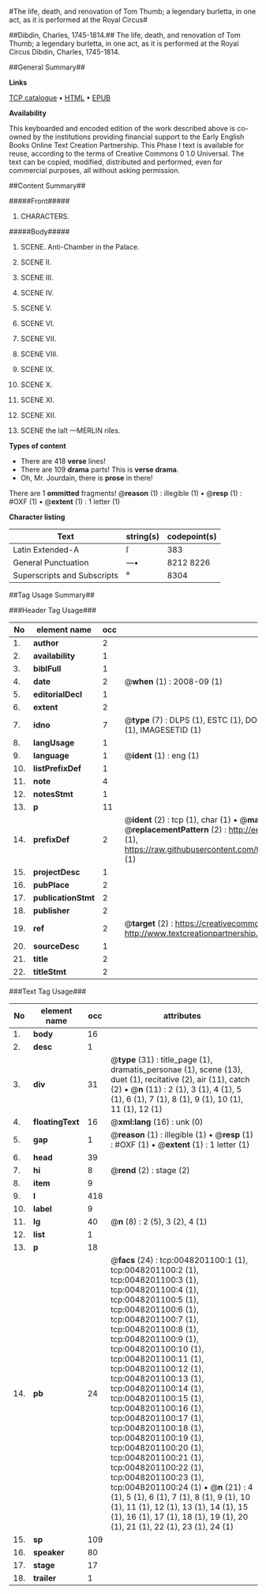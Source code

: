 #The life, death, and renovation of Tom Thumb; a legendary burletta, in one act, as it is performed at the Royal Circus#

##Dibdin, Charles, 1745-1814.##
The life, death, and renovation of Tom Thumb; a legendary burletta, in one act, as it is performed at the Royal Circus
Dibdin, Charles, 1745-1814.

##General Summary##

**Links**

[TCP catalogue](http://www.ota.ox.ac.uk/tcp/)  • 
[HTML](http://tei.it.ox.ac.uk/tcp/Texts-HTML/free/004/004841719.html)  • 
[EPUB](http://tei.it.ox.ac.uk/tcp/Texts-EPUB/free/004/004841719.epub)

**Availability**

This keyboarded and encoded edition of the
	       work described above is co-owned by the institutions
	       providing financial support to the Early English Books
	       Online Text Creation Partnership. This Phase I text is
	       available for reuse, according to the terms of Creative
	       Commons 0 1.0 Universal. The text can be copied,
	       modified, distributed and performed, even for
	       commercial purposes, all without asking permission.


##Content Summary##

#####Front#####

1. CHARACTERS.

#####Body#####

1. SCENE. Anti-Chamber in the Palace.

1. SCENE II.

1. SCENE III.

1. SCENE IV.

1. SCENE V.

1. SCENE VI.

1. SCENE VII.

1. SCENE VIII.

1. SCENE IX.

1. SCENE X.

1. SCENE XI.

1. SCENE XII.

1. SCENE the laſt —MERLIN riſes.

**Types of content**

  * There are 418 **verse** lines!
  * There are 109 **drama** parts! This is **verse drama**.
  * Oh, Mr. Jourdain, there is **prose** in there!

There are 1 **ommitted** fragments! 
 @__reason__ (1) : illegible (1)  •  @__resp__ (1) : #OXF (1)  •  @__extent__ (1) : 1 letter (1)

**Character listing**


|Text|string(s)|codepoint(s)|
|---|---|---|
|Latin Extended-A|ſ|383|
|General Punctuation|—•|8212 8226|
|Superscripts             and Subscripts|⁰|8304|

##Tag Usage Summary##

###Header Tag Usage###

|No|element name|occ|attributes|
|---|---|---|---|
|1.|__author__|2||
|2.|__availability__|1||
|3.|__biblFull__|1||
|4.|__date__|2| @__when__ (1) : 2008-09 (1)|
|5.|__editorialDecl__|1||
|6.|__extent__|2||
|7.|__idno__|7| @__type__ (7) : DLPS (1), ESTC (1), DOCNO (1), TCP (1), GALEDOCNO (1), CONTENTSET (1), IMAGESETID (1)|
|8.|__langUsage__|1||
|9.|__language__|1| @__ident__ (1) : eng (1)|
|10.|__listPrefixDef__|1||
|11.|__note__|4||
|12.|__notesStmt__|1||
|13.|__p__|11||
|14.|__prefixDef__|2| @__ident__ (2) : tcp (1), char (1)  •  @__matchPattern__ (2) : ([0-9\-]+):([0-9IVX]+) (1), (.+) (1)  •  @__replacementPattern__ (2) : http://eebo.chadwyck.com/downloadtiff?vid=$1&page=$2 (1), https://raw.githubusercontent.com/textcreationpartnership/Texts/master/tcpchars.xml#$1 (1)|
|15.|__projectDesc__|1||
|16.|__pubPlace__|2||
|17.|__publicationStmt__|2||
|18.|__publisher__|2||
|19.|__ref__|2| @__target__ (2) : https://creativecommons.org/publicdomain/zero/1.0/ (1), http://www.textcreationpartnership.org/docs/. (1)|
|20.|__sourceDesc__|1||
|21.|__title__|2||
|22.|__titleStmt__|2||


###Text Tag Usage###

|No|element name|occ|attributes|
|---|---|---|---|
|1.|__body__|16||
|2.|__desc__|1||
|3.|__div__|31| @__type__ (31) : title_page (1), dramatis_personae (1), scene (13), duet (1), recitative (2), air (11), catch (2)  •  @__n__ (11) : 2 (1), 3 (1), 4 (1), 5 (1), 6 (1), 7 (1), 8 (1), 9 (1), 10 (1), 11 (1), 12 (1)|
|4.|__floatingText__|16| @__xml:lang__ (16) : unk (0)|
|5.|__gap__|1| @__reason__ (1) : illegible (1)  •  @__resp__ (1) : #OXF (1)  •  @__extent__ (1) : 1 letter (1)|
|6.|__head__|39||
|7.|__hi__|8| @__rend__ (2) : stage (2)|
|8.|__item__|9||
|9.|__l__|418||
|10.|__label__|9||
|11.|__lg__|40| @__n__ (8) : 2 (5), 3 (2), 4 (1)|
|12.|__list__|1||
|13.|__p__|18||
|14.|__pb__|24| @__facs__ (24) : tcp:0048201100:1 (1), tcp:0048201100:2 (1), tcp:0048201100:3 (1), tcp:0048201100:4 (1), tcp:0048201100:5 (1), tcp:0048201100:6 (1), tcp:0048201100:7 (1), tcp:0048201100:8 (1), tcp:0048201100:9 (1), tcp:0048201100:10 (1), tcp:0048201100:11 (1), tcp:0048201100:12 (1), tcp:0048201100:13 (1), tcp:0048201100:14 (1), tcp:0048201100:15 (1), tcp:0048201100:16 (1), tcp:0048201100:17 (1), tcp:0048201100:18 (1), tcp:0048201100:19 (1), tcp:0048201100:20 (1), tcp:0048201100:21 (1), tcp:0048201100:22 (1), tcp:0048201100:23 (1), tcp:0048201100:24 (1)  •  @__n__ (21) : 4 (1), 5 (1), 6 (1), 7 (1), 8 (1), 9 (1), 10 (1), 11 (1), 12 (1), 13 (1), 14 (1), 15 (1), 16 (1), 17 (1), 18 (1), 19 (1), 20 (1), 21 (1), 22 (1), 23 (1), 24 (1)|
|15.|__sp__|109||
|16.|__speaker__|80||
|17.|__stage__|17||
|18.|__trailer__|1||
